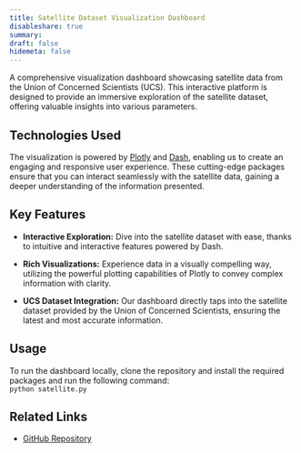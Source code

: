 ```yaml
---
title: Satellite Dataset Visualization Dashboard
disableshare: true
summary: 
draft: false
hidemeta: false
---
```


A comprehensive visualization dashboard showcasing satellite data from the Union of Concerned Scientists (UCS). This interactive platform is designed to provide an immersive exploration of the satellite dataset, offering valuable insights into various parameters.

## Technologies Used

The visualization is powered by [Plotly](https://plotly.com/) and [Dash](https://dash.plotly.com/), enabling us to create an engaging and responsive user experience. These cutting-edge packages ensure that you can interact seamlessly with the satellite data, gaining a deeper understanding of the information presented.

## Key Features

- **Interactive Exploration:** Dive into the satellite dataset with ease, thanks to intuitive and interactive features powered by Dash.
  
- **Rich Visualizations:** Experience data in a visually compelling way, utilizing the powerful plotting capabilities of Plotly to convey complex information with clarity.

- **UCS Dataset Integration:** Our dashboard directly taps into the satellite dataset provided by the Union of Concerned Scientists, ensuring the latest and most accurate information.

## Usage

To run the dashboard locally, clone the repository and install the required packages and run the following command:  
`python satellite.py`

## Related Links

- [GitHub Repository](https://github.com/vishruthdevan/satellite-data-viz-dashboard/)

